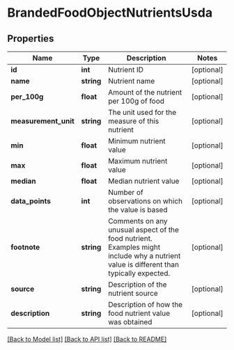 # BrandedFoodObjectNutrientsUsda

## Properties
Name | Type | Description | Notes
------------ | ------------- | ------------- | -------------
**id** | **int** | Nutrient ID | [optional] 
**name** | **string** | Nutrient name | [optional] 
**per_100g** | **float** | Amount of the nutrient per 100g of food | [optional] 
**measurement_unit** | **string** | The unit used for the measure of this nutrient | [optional] 
**min** | **float** | Minimum nutrient value | [optional] 
**max** | **float** | Maximum nutrient value | [optional] 
**median** | **float** | Median nutrient value | [optional] 
**data_points** | **int** | Number of observations on which the value is based | [optional] 
**footnote** | **string** | Comments on any unusual aspect of the food nutrient. Examples might include why a nutrient value is different than typically expected. | [optional] 
**source** | **string** | Description of the nutrient source | [optional] 
**description** | **string** | Description of how the food nutrient value was obtained | [optional] 

[[Back to Model list]](../../README.md#documentation-for-models) [[Back to API list]](../../README.md#documentation-for-api-endpoints) [[Back to README]](../../README.md)

